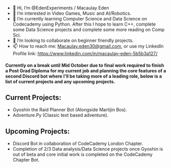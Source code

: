 - 👋 Hi, I’m @EdenExperiments /  Macaulay Eden
- 👀 I’m interested in Video Games, Music and AI/Robotics.
- 🌱 I’m currently learning Computer Science and Data Science on Codecademy using Python. After this I hope to learn C++, complete some Data Science projects and complete some more reading on Comp Sci. 
- 💞️ I’m looking to collaborate on beginner friendly projects.
- 📫 How to reach me: Macaulay.eden30@gmail.com, or use my LinkedIn Profile link: https://www.linkedin.com/in/macaulay-eden-5b5b3a127/

#### Currently on a break until Mid October due to final work required to finish a Post Grad Diploma for my current job and planning the core features of a second Discord bot where I'll be taking more of a leading role, below is a list of current projects and any upcoming projects. 

## Current Projects:
- Gyoshin the Raid Planner Bot (Alongside Martijin Bos).
- Adventure.Py (Classic text based adventure).

## Upcoming Projects:
- Discord Bot in collaboration of CodeCademy London Chapter.
- Completion of 2/3 Data analysis/Data Science projects once Gyoshin is out of beta and core initial work is completed on the CodeCademy Chapter Bot. 


<!---
EdenExperiments/EdenExperiments is a ✨ special ✨ repository because its `README.md` (this file) appears on your GitHub profile.
You can click the Preview link to take a look at your changes.
--->
